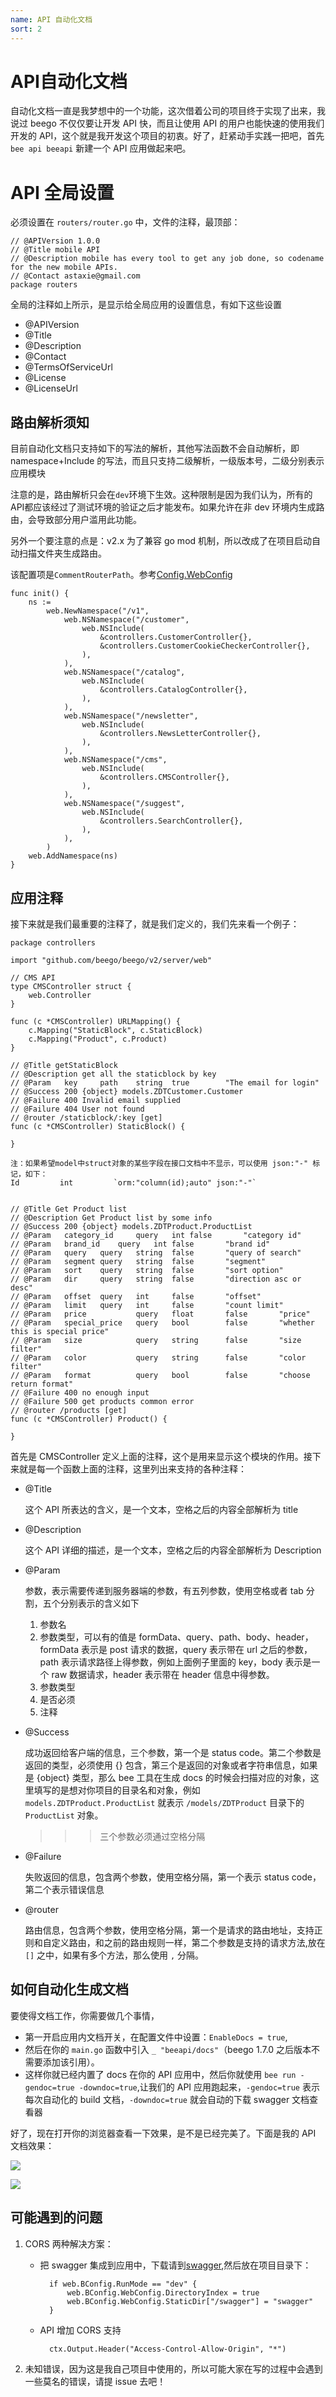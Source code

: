 ```yaml
---
name: API 自动化文档
sort: 2
---
```


# API自动化文档

自动化文档一直是我梦想中的一个功能，这次借着公司的项目终于实现了出来，我说过 beego 不仅仅要让开发 API 快，而且让使用 API 的用户也能快速的使用我们开发的 API，这个就是我开发这个项目的初衷。好了，赶紧动手实践一把吧，首先 `bee api beeapi` 新建一个 API 应用做起来吧。

# API 全局设置

必须设置在 `routers/router.go` 中，文件的注释，最顶部：

```
// @APIVersion 1.0.0
// @Title mobile API
// @Description mobile has every tool to get any job done, so codename for the new mobile APIs.
// @Contact astaxie@gmail.com
package routers
```

全局的注释如上所示，是显示给全局应用的设置信息，有如下这些设置

- @APIVersion
- @Title
- @Description
- @Contact
- @TermsOfServiceUrl
- @License
- @LicenseUrl

## 路由解析须知

目前自动化文档只支持如下的写法的解析，其他写法函数不会自动解析，即 namespace+Include 的写法，而且只支持二级解析，一级版本号，二级分别表示应用模块

注意的是，路由解析只会在`dev`环境下生效。这种限制是因为我们认为，所有的API都应该经过了测试环境的验证之后才能发布。如果允许在非 dev 环境内生成路由，会导致部分用户滥用此功能。

另外一个要注意的点是：v2.x 为了兼容 go mod 机制，所以改成了在项目启动自动扫描文件夹生成路由。

该配置项是`CommentRouterPath`。参考[Config.WebConfig](/zh-CN/mvc/controller/config.md)


```
func init() {
	ns :=
		web.NewNamespace("/v1",
			web.NSNamespace("/customer",
				web.NSInclude(
					&controllers.CustomerController{},
					&controllers.CustomerCookieCheckerController{},
				),
			),
			web.NSNamespace("/catalog",
				web.NSInclude(
					&controllers.CatalogController{},
				),
			),
			web.NSNamespace("/newsletter",
				web.NSInclude(
					&controllers.NewsLetterController{},
				),
			),
			web.NSNamespace("/cms",
				web.NSInclude(
					&controllers.CMSController{},
				),
			),
			web.NSNamespace("/suggest",
				web.NSInclude(
					&controllers.SearchController{},
				),
			),
		)
	web.AddNamespace(ns)
}
```

## 应用注释
接下来就是我们最重要的注释了，就是我们定义的，我们先来看一个例子：

```
package controllers

import "github.com/beego/beego/v2/server/web"

// CMS API
type CMSController struct {
	web.Controller
}

func (c *CMSController) URLMapping() {
	c.Mapping("StaticBlock", c.StaticBlock)
	c.Mapping("Product", c.Product)
}

// @Title getStaticBlock
// @Description get all the staticblock by key
// @Param	key		path 	string	true		"The email for login"
// @Success 200 {object} models.ZDTCustomer.Customer 
// @Failure 400 Invalid email supplied
// @Failure 404 User not found
// @router /staticblock/:key [get]
func (c *CMSController) StaticBlock() {

}

注：如果希望model中struct对象的某些字段在接口文档中不显示，可以使用 json:"-" 标记，如下：
Id         int         `orm:"column(id);auto" json:"-"`


// @Title Get Product list
// @Description Get Product list by some info
// @Success 200 {object} models.ZDTProduct.ProductList
// @Param	category_id		query	int	false		"category id"
// @Param	brand_id	query	int	false		"brand id"
// @Param	query	query	string 	false		"query of search"
// @Param	segment	query	string 	false		"segment"
// @Param	sort 	query	string 	false		"sort option"
// @Param	dir 	query	string 	false		"direction asc or desc"
// @Param	offset 	query	int		false		"offset"
// @Param	limit 	query	int		false		"count limit"
// @Param	price 			query	float		false		"price"
// @Param	special_price 	query	bool		false		"whether this is special price"
// @Param	size 			query	string		false		"size filter"
// @Param	color 			query	string		false		"color filter"
// @Param	format 			query	bool		false		"choose return format"
// @Failure 400 no enough input
// @Failure 500 get products common error
// @router /products [get]
func (c *CMSController) Product() {

}
```

首先是 CMSController 定义上面的注释，这个是用来显示这个模块的作用。接下来就是每一个函数上面的注释，这里列出来支持的各种注释：

- @Title

	这个 API 所表达的含义，是一个文本，空格之后的内容全部解析为 title

- @Description

	这个 API 详细的描述，是一个文本，空格之后的内容全部解析为 Description

- @Param

	参数，表示需要传递到服务器端的参数，有五列参数，使用空格或者 tab 分割，五个分别表示的含义如下
	1. 参数名
	2. 参数类型，可以有的值是 formData、query、path、body、header，formData 表示是 post 请求的数据，query 表示带在 url 之后的参数，path 表示请求路径上得参数，例如上面例子里面的 key，body 表示是一个 raw 数据请求，header 表示带在 header 信息中得参数。
	3. 参数类型
	4. 是否必须
	5. 注释

- @Success

	成功返回给客户端的信息，三个参数，第一个是 status code。第二个参数是返回的类型，必须使用 {} 包含，第三个是返回的对象或者字符串信息，如果是 {object} 类型，那么 bee 工具在生成 docs 的时候会扫描对应的对象，这里填写的是想对你项目的目录名和对象，例如 `models.ZDTProduct.ProductList` 就表示 `/models/ZDTProduct` 目录下的 `ProductList` 对象。

	>>>三个参数必须通过空格分隔

- @Failure

	失败返回的信息，包含两个参数，使用空格分隔，第一个表示 status code，第二个表示错误信息

- @router

	路由信息，包含两个参数，使用空格分隔，第一个是请求的路由地址，支持正则和自定义路由，和之前的路由规则一样，第二个参数是支持的请求方法,放在 `[]` 之中，如果有多个方法，那么使用 `,` 分隔。

## 如何自动化生成文档
要使得文档工作，你需要做几个事情，

- 第一开启应用内文档开关，在配置文件中设置：`EnableDocs = true`,
- 然后在你的 `main.go` 函数中引入 `_ "beeapi/docs"`（beego 1.7.0 之后版本不需要添加该引用）。
- 这样你就已经内置了 docs 在你的 API 应用中，然后你就使用 `bee run -gendoc=true -downdoc=true`,让我们的 API 应用跑起来，`-gendoc=true` 表示每次自动化的 build 文档，`-downdoc=true` 就会自动的下载 swagger 文档查看器

好了，现在打开你的浏览器查看一下效果，是不是已经完美了。下面是我的 API 文档效果：

![](../images/docs.png)

![](../images/doc_test.png)

## 可能遇到的问题
1. CORS
	两种解决方案：
	- 把 swagger 集成到应用中，下载请到[swagger](https://github.com/beego/swagger/releases),然后放在项目目录下：

			if web.BConfig.RunMode == "dev" {
				web.BConfig.WebConfig.DirectoryIndex = true
				web.BConfig.WebConfig.StaticDir["/swagger"] = "swagger"
			}
	- API 增加 CORS 支持

			ctx.Output.Header("Access-Control-Allow-Origin", "*")

2. 未知错误，因为这是我自己项目中使用的，所以可能大家在写的过程中会遇到一些莫名的错误，请提 issue 去吧！
